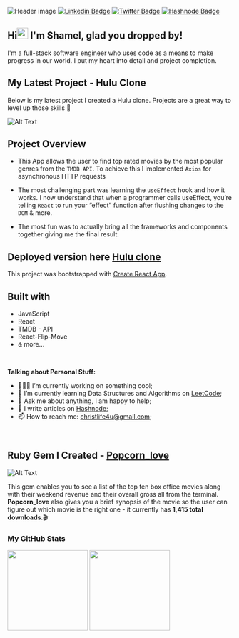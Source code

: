 ![Header image](https://lh3.googleusercontent.com/PqoABITTGGT2QHXCt2-wN7mztq8rSiG_APAX2eGvK6qGG8QL72x0qtAojXlrVBgY79GN2HWWepq94LYyjUuIUuuZYy3fH2Z9OJb7dCscp1wJrBHbbygIibNdayYKVjBaVT6umjWknmI=w2400)
[![Linkedin Badge](https://img.shields.io/badge/-LinkedIn-0e76a8?style=flat-square&logo=Linkedin&logoColor=white)](https://www.linkedin.com/in/shamel-lakin-b78155151/)
[![Twitter Badge](https://img.shields.io/badge/-Twitter-00acee?style=flat-square&logo=Twitter&logoColor=white)](https://twitter.com/ShamelLakin)
[![Hashnode Badge](https://img.shields.io/badge/Hashnode-%2312100E.svg?&style=for-square&logo=Hashnode&logoColor=white)](https://shamel.hashnode.dev/)


## Hi<img src="https://media.giphy.com/media/hvRJCLFzcasrR4ia7z/giphy.gif" width="25px"> I'm Shamel, glad you dropped by!
I'm a full-stack software engineer who uses code as a means to make progress in our world.
I put my heart into detail and project completion.


## My Latest Project - Hulu Clone  
Below is my latest project I created a Hulu clone.
Projects are a great way to level up those skills :rocket:

![Alt Text](https://media.giphy.com/media/GqUB4IZ8iKt7vUuWUO/giphy.gif) 

## Project Overview
* This App allows the user to find top rated movies by the most popular	genres from the `TMDB API`. To achieve this I implemented `Axios` for asynchronous HTTP requests

* The most challenging part was learning the `useEffect` hook and how it works. I now understand that when a programmer calls useEffect, you’re telling `React` to run your “effect” function after flushing changes to the `DOM` & more. 

* The most fun was to actually bring all the frameworks and components together giving me the final result. 

## Deployed version here [Hulu clone](https://huluclone-4432e.web.app/)

This project was bootstrapped with [Create React App](https://github.com/facebook/create-react-app). 

## Built with
* JavaScript
* React
* TMDB - API
* React-Flip-Move
* & more...

</br>

**Talking about Personal Stuff:**

- 👨🏻‍💻 I’m currently working on something cool;
- 🚀 I’m currently learning Data Structures and Algorithms on [LeetCode](https://leetcode.com/);
- 💬 Ask me about anything, I am happy to help;
- 📝 I write articles on [Hashnode](https://shamel.hashnode.dev/);
- 📫 How to reach me: christlife4u@gmail.com;

</br>

## Ruby Gem I Created - [Popcorn_love](https://rubygems.org/gems/popcorn_love)


![Alt Text](https://lh3.googleusercontent.com/AJRdUAuZuXV_YlediPEbv4RlqNP9BDjngPUGOxulJvKzGYbPlHiDs46wPPJyKc6r-iWE2Aw56hqOM8B2DTiiK6CUACoN_VA6371w3wVSmcnVeMt1Hc0kxGKnC_EMUQQgfBkQ6XKptAs=w2400)


This gem enables you to see a list of the top ten box office movies along with their weekend revenue and their overall gross all from the terminal.
**Popcorn_love** also gives you a brief synopsis of the movie so the user can figure out which movie is the right one - it currently has **1,415 total downloads**.:clapper:

### My GitHub Stats
<p>
  <img height="180em" src="https://github-readme-stats.vercel.app/api?username=shamellakin&show_icons=true&hide_border=true&&count_private=true&include_all_commits=true" />
  <img height="180em" src="https://github-readme-stats.vercel.app/api/top-langs/?username=shamellakin&hide=ruby&exclude_repo=KNN-Image-Classification&show_icons=true&hide_border=true&layout=compact&langs_count=8"/>
</p>






<!--
**ShamelLakin/ShamelLakin** is a ✨ _special_ ✨ repository because its `README.md` (this file) appears on your GitHub profile.

Here are some ideas to get you started:

- 🔭 I’m currently working on ...
- 🌱 I’m currently learning ...
- 👯 I’m looking to collaborate on ...
- 🤔 I’m looking for help with ...
- 💬 Ask me about ...
- 📫 How to reach me: ...
- 😄 Pronouns: ...
- ⚡ Fun fact: ...
- 📝 [Resume](https://gkassym.netlify.app/Resume.pdf).
-->
